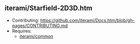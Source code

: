 iterami/Starfield-2D3D.htm
--------------------------

* Contributing: https://github.com/iterami/Docs.htm/blob/gh-pages/CONTRIBUTING.md
* Requires:
  * [iterami/common](https://github.com/iterami/common)
